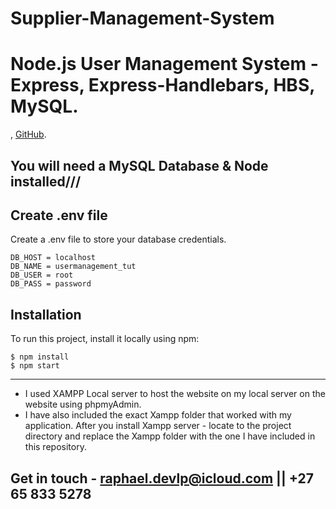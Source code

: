 ﻿# Supplier-Management-System
# Node.js User Management System - Express, Express-Handlebars, HBS, MySQL.


,
[GitHub](https://github.com/Raphael-devlpr).

##  You will need a MySQL Database & Node installed///


## Create .env file
Create a .env file to store your database credentials.

```
DB_HOST = localhost
DB_NAME = usermanagement_tut
DB_USER = root
DB_PASS = password
```

## Installation
To run this project, install it locally using npm:

```
$ npm install
$ npm start
```
---------------------------------------------------------------------------------------
* I used XAMPP Local server to host the website on my local server on the website using phpmyAdmin. 
* I have also included the exact Xampp folder that worked with my application. After you install Xampp server - locate to the project directory and replace the Xampp folder with the one I have included in this repository. 

## Get in touch - raphael.devlp@icloud.com || +27 65 833 5278



